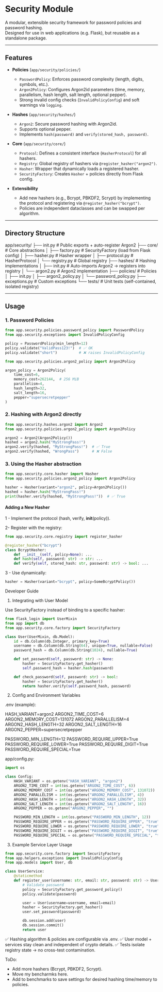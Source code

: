 # Security Module

A modular, extensible security framework for password policies and password hashing.  
Designed for use in web applications (e.g. Flask), but reusable as a standalone package.

---

## Features

- **Policies** (`app/security/policies/`)
  - `PasswordPolicy`: Enforces password complexity (length, digits, symbols, etc.).
  - `Argon2Policy`: Configures Argon2id parameters (time, memory, parallelism, hash length, salt length, optional pepper).
  - Strong invalid config checks (`InvalidPolicyConfig`) and soft warnings via `logging`.

- **Hashes** (`app/security/hashes/`)
  - `Argon2`: Secure password hashing with Argon2id.
  - Supports optional pepper.
  - Implements `hash(password)` and `verify(stored_hash, password)`.

- **Core** (`app/security/core/`)
  - `Protocol`: Defines a consistent interface (`HasherProtocol`) for all hashers.
  - `Registry`: Global registry of hashers via `@register_hasher("argon2")`.
  - `Hasher`: Wrapper that dynamically loads a registered hasher.
  - `SecurityFactory`: Creates `Hasher` + policies directly from Flask config.

- **Extensibility**
  - Add new hashers (e.g., Bcrypt, PBKDF2, Scrypt) by implementing the protocol and registering via `@register_hasher("bcrypt")`.
  - Policies are independent dataclasses and can be swapped per algorithm.

---

## Directory Structure

app/security/
├── init.py # Public exports + auto-register Argon2
├── core/ # Core abstractions
│ ├── factory.py # SecurityFactory (load from Flask config)
│ ├── hasher.py # Hasher wrapper
│ ├── protocol.py # HasherProtocol
│ └── registry.py # Global registry
├── hashes/ # Hashing implementations
│ ├── init.py # Auto-imports Argon2 → registers into registry
│ └── argon2.py # Argon2 implementation
├── policies/ # Policies
│ ├── init.py
│ ├── argon2_policy.py
│ └── password_policy.py
├── exceptions.py # Custom exceptions
└── tests/ # Unit tests (self-contained, isolated registry)


---

## Usage

### 1. Password Policies

```python
from app.security.policies.password_policy import PasswordPolicy
from app.security.exceptions import InvalidPolicyConfig

policy = PasswordPolicy(min_length=12)
policy.validate("ValidPass123!")  # ✅ OK
policy.validate("short")          # ❌ raises InvalidPolicyConfig
```
```python
from app.security.policies.argon2_policy import Argon2Policy

argon_policy = Argon2Policy(
    time_cost=6,
    memory_cost=262144,  # 256 MiB
    parallelism=4,
    hash_length=32,
    salt_length=16,
    pepper="supersecretpepper"
)
```
### 2. Hashing with Argon2 directly
```python
from app.security.hashes.argon2 import Argon2
from app.security.policies.argon2_policy import Argon2Policy

argon2 = Argon2(Argon2Policy())
hashed = argon2.hash("MyStrongPass!")
argon2.verify(hashed, "MyStrongPass!")  # ✅ True
argon2.verify(hashed, "WrongPass")      # ❌ False
```

### 3. Using the Hasher abstraction
```python
from app.security.core.hasher import Hasher
from app.security.policies.argon2_policy import Argon2Policy

hasher = Hasher(variant="argon2", policy=Argon2Policy())
hashed = hasher.hash("MyStrongPass!")
print(hasher.verify(hashed, "MyStrongPass!"))  # ✅ True
```

#### Adding a New Hasher

1 - Implement the protocol (hash, verify, __init__(policy)).

2- Register with the registry:
```python
from app.security.core.registry import register_hasher

@register_hasher("bcrypt")
class BcryptHasher:
    def __init__(self, policy=None): ...
    def hash(self, password: str) -> str: ...
    def verify(self, stored_hash: str, password: str) -> bool: ...
```
3 - Use dynamically:
```python
hasher = Hasher(variant="bcrypt", policy=SomeBcryptPolicy())
```

Developer Guide
1. Integrating with User Model

Use SecurityFactory instead of binding to a specific hasher:
```python
from flask_login import UserMixin
from app import db
from app.security.core.factory import SecurityFactory

class User(UserMixin, db.Model):
    id = db.Column(db.Integer, primary_key=True)
    username = db.Column(db.String(64), unique=True, nullable=False)
    password_hash = db.Column(db.String(1024), nullable=True)

    def set_password(self, password: str) -> None:
        hasher = SecurityFactory.get_hasher()
        self.password_hash = hasher.hash(password)

    def check_password(self, password: str) -> bool:
        hasher = SecurityFactory.get_hasher()
        return hasher.verify(self.password_hash, password)
```

2. Config and Environment Variables

.env (example):

HASH_VARIANT=argon2
ARGON2_TIME_COST=6
ARGON2_MEMORY_COST=131072
ARGON2_PARALLELISM=4
ARGON2_HASH_LENGTH=32
ARGON2_SALT_LENGTH=16
ARGON2_PEPPER=supersecretpepper

PASSWORD_MIN_LENGTH=12
PASSWORD_REQUIRE_UPPER=True
PASSWORD_REQUIRE_LOWER=True
PASSWORD_REQUIRE_DIGIT=True
PASSWORD_REQUIRE_SPECIAL=True


app/config.py:
```python    
import os

class Config:
    HASH_VARIANT = os.getenv("HASH_VARIANT", "argon2")
    ARGON2_TIME_COST = int(os.getenv("ARGON2_TIME_COST", 6))
    ARGON2_MEMORY_COST = int(os.getenv("ARGON2_MEMORY_COST", 131072))
    ARGON2_PARALLELISM = int(os.getenv("ARGON2_PARALLELISM", 4))
    ARGON2_HASH_LENGTH = int(os.getenv("ARGON2_HASH_LENGTH", 32))
    ARGON2_SALT_LENGTH = int(os.getenv("ARGON2_SALT_LENGTH", 16))
    ARGON2_PEPPER = os.getenv("ARGON2_PEPPER", "")

    PASSWORD_MIN_LENGTH = int(os.getenv("PASSWORD_MIN_LENGTH", 12))
    PASSWORD_REQUIRE_UPPER = os.getenv("PASSWORD_REQUIRE_UPPER", "true").lower() == "true"
    PASSWORD_REQUIRE_LOWER = os.getenv("PASSWORD_REQUIRE_LOWER", "true").lower() == "true"
    PASSWORD_REQUIRE_DIGIT = os.getenv("PASSWORD_REQUIRE_DIGIT", "true").lower() == "true"
    PASSWORD_REQUIRE_SPECIAL = os.getenv("PASSWORD_REQUIRE_SPECIAL", "true").lower() == "true"
```

3. Example Service Layer Usage
```python    
from app.security.core.factory import SecurityFactory
from app.helpers.exceptions import InvalidPolicyConfig
from app.models import User, db

class UserService:
    @staticmethod
    def register_user(username: str, email: str, password: str) -> User:
        # Validate password
        policy = SecurityFactory.get_password_policy()
        policy.validate(password)

        user = User(username=username, email=email)
        hasher = SecurityFactory.get_hasher()
        user.set_password(password)

        db.session.add(user)
        db.session.commit()
        return user
```

✅ Hashing algorithm & policies are configurable via .env.
✅ User model + services stay clean and independent of crypto details.
✅ Tests isolate registry state → no cross-test contamination.

ToDo:
- Add more hashers (Bcrypt, PBKDF2, Scrypt).
- Move my bencharmks here.
- Add to benchmarks to save settings for desired hashing time/memory to policies.
